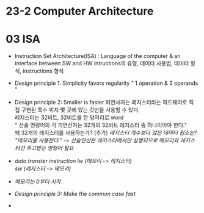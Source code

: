# 23-2 Computer Architecture 
# 03 ISA

- Instruction Set Architecture(ISA) : Language of the computer & an interface between SW and HW
intructions의 유형, 데이터 사용법, 데이터 형식, instructions 형식

- Design principle 1: Simplicity favors regularity
  " 1 operation & 3 operands " <br>
  
- Design principle 2: Smaller is faster
  피연사자는 레지스터라는 하드웨어로 직접 구현된 특수 위치 몇 곳에 있는 것만을 사용할 수 있다. <br>
  레지스터는 32비트, 32비트를 한 덩어리로 word <br>
  " 산술 명령어의 각 피연산자는 32개의 32비트 레지스터 중 하나이어야 한다." <br>
  왜 32개의 레지스터를 사용하는가? (추가)
<em> 레지스터 개수보다 많은 데이터 원소는? <em> <br>
  "메모리를 사용한다." -> 산술연산은 레지스터에서만 실행되므로 메모리와 레지스터간 주고받는 명령어 필요
- data transter instruction
 lw (메모리 -> 레지스터) <br>
 sw (레지스터 -> 메모리)

- 메모리는 0부터 시작
  
- Design principle 3: Make the common case fast
- 
